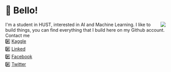 # 👋 Bello!
<a href="#">
<img align="right" src="https://github-readme-stats.vercel.app/api?username=congdinhchi&theme=great-gatsby&show_icons=true">
</a>

I'm a student in HUST, interested in AI and Machine Learning. I like to build things, you can find everything that I build here on my Github account.  
Contact me    
#️⃣ [Kaggle](https://www.kaggle.com/dinhchicong)  
#️⃣ [Linked](https://www.linkedin.com/in/dinhchicong/)  
#️⃣ [Facebook](https://www.facebook.com/dinhchicongf9)  
#️⃣ [Twitter](https://twitter.com/dinhchicongf9)  
